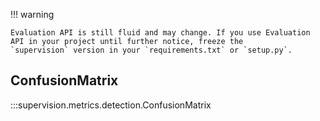 !!! warning

    Evaluation API is still fluid and may change. If you use Evaluation API in your project until further notice, freeze the 
    `supervision` version in your `requirements.txt` or `setup.py`.

## ConfusionMatrix

:::supervision.metrics.detection.ConfusionMatrix
